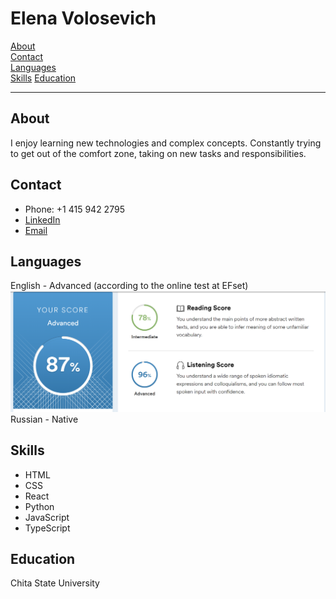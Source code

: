 # Elena Volosevich
[About](#about)\
[Contact](#contact)\
[Languages](#languages)\
[Skills](#skills)
[Education](#education)
**********

## About
I enjoy learning new technologies and complex concepts. Constantly trying to get out of the comfort zone, taking on new tasks and responsibilities.

## Contact
- Phone: +1 415 942 2795
- [LinkedIn](https://linkedin.com/in/elenavolosevich)
- [Email](mailto:volosevich.e@gmail.com)

## Languages
English - Advanced (according to the online test at EFset)\
![EFset Score](/img/eng_level.png)
Russian - Native

## Skills
- HTML
- CSS
- React
- Python
- JavaScript 
- TypeScript

## Education
Chita State University
